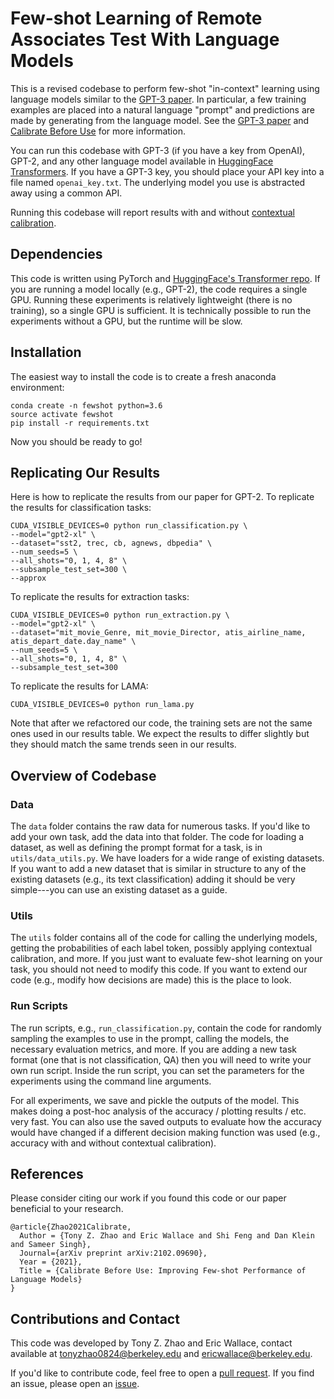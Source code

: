 # Few-shot Learning of Remote Associates Test With Language Models

This is a revised codebase to perform few-shot "in-context" learning using language models similar to the [GPT-3 paper](https://arxiv.org/abs/2005.14165). In particular, a few training examples are placed into a natural language "prompt" and predictions are made by generating from the language model. See the [GPT-3 paper](https://arxiv.org/abs/2005.14165) and [Calibrate Before Use](http://arxiv.org/abs/2102.09690) for more information.

You can run this codebase with GPT-3 (if you have a key from OpenAI), GPT-2, and any other language model available in [HuggingFace Transformers](https://huggingface.co/models). If you have a GPT-3 key, you should place your API key into a file named `openai_key.txt`. The underlying model you use is abstracted away using a common API.

Running this codebase will report results with and without [contextual calibration](http://arxiv.org/abs/2102.09690).

## Dependencies

This code is written using PyTorch and [HuggingFace's Transformer repo](https://github.com/huggingface/pytorch-transformers). If you are running a model locally (e.g., GPT-2), the code requires a single GPU. Running these experiments is relatively lightweight (there is no training), so a single GPU is sufficient. It is technically possible to run the experiments without a GPU, but the runtime will be slow.

## Installation

The easiest way to install the code is to create a fresh anaconda environment:
```
conda create -n fewshot python=3.6
source activate fewshot
pip install -r requirements.txt
```
Now you should be ready to go!

## Replicating Our Results

Here is how to replicate the results from our paper for GPT-2. To replicate the results for classification tasks:
```
CUDA_VISIBLE_DEVICES=0 python run_classification.py \
--model="gpt2-xl" \
--dataset="sst2, trec, cb, agnews, dbpedia" \
--num_seeds=5 \
--all_shots="0, 1, 4, 8" \
--subsample_test_set=300 \
--approx
```

To replicate the results for extraction tasks:
```
CUDA_VISIBLE_DEVICES=0 python run_extraction.py \
--model="gpt2-xl" \
--dataset="mit_movie_Genre, mit_movie_Director, atis_airline_name, atis_depart_date.day_name" \
--num_seeds=5 \
--all_shots="0, 1, 4, 8" \
--subsample_test_set=300
```

To replicate the results for LAMA:
```
CUDA_VISIBLE_DEVICES=0 python run_lama.py
```
Note that after we refactored our code, the training sets are not the same ones used in our results table. We expect the results to differ slightly but they should match the same trends seen in our results.

## Overview of Codebase

### Data
The `data` folder contains the raw data for numerous tasks. If you'd like to add your own task, add the data into that folder. The code for loading a dataset, as well as defining the prompt format for a task, is in `utils/data_utils.py`. We have loaders for a wide range of existing datasets. If you want to add a new dataset that is similar in structure to any of the existing datasets (e.g., its text classification) adding it should be very simple---you can use an existing dataset as a guide.

### Utils
The `utils` folder contains all of the code for calling the underlying models, getting the probabilities of each label token, possibly applying contextual calibration, and more. If you just want to evaluate few-shot learning on your task, you should not need to modify this code. If you want to extend our code (e.g., modify how decisions are made) this is the place to look.

### Run Scripts
The run scripts, e.g., `run_classification.py`, contain the code for randomly sampling the examples to use in the prompt, calling the models, the necessary evaluation metrics, and more. If you are adding a new task format (one that is not classification, QA) then you will need to write your own run script. Inside the run script, you can set the parameters for the experiments using the command line arguments.

For all experiments, we save and pickle the outputs of the model. This makes doing a post-hoc analysis of the accuracy / plotting results / etc. very fast. You can also use the saved outputs to evaluate how the accuracy would have changed if a different decision making function was used (e.g., accuracy with and without contextual calibration).


## References

Please consider citing our work if you found this code or our paper beneficial to your research.
```
@article{Zhao2021Calibrate,	
  Author = {Tony Z. Zhao and Eric Wallace and Shi Feng and Dan Klein and Sameer Singh},	
  Journal={arXiv preprint arXiv:2102.09690},	
  Year = {2021},	
  Title = {Calibrate Before Use: Improving Few-shot Performance of Language Models}	
}    	
```

## Contributions and Contact

This code was developed by Tony Z. Zhao and Eric Wallace, contact available at tonyzhao0824@berkeley.edu and ericwallace@berkeley.edu.	

If you'd like to contribute code, feel free to open a [pull request](https://github.com/tonyzhaozh/few-shot-learning/pulls). If you find an issue, please open an [issue](https://github.com/tonyzhaozh/few-shot-learning/issues).
